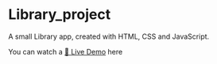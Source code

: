 # Library_project

A small Library app, created with HTML, CSS and JavaScript.

You can watch a [🔗 Live Demo](https://gid-zet7.github.io/Library_project/) here
